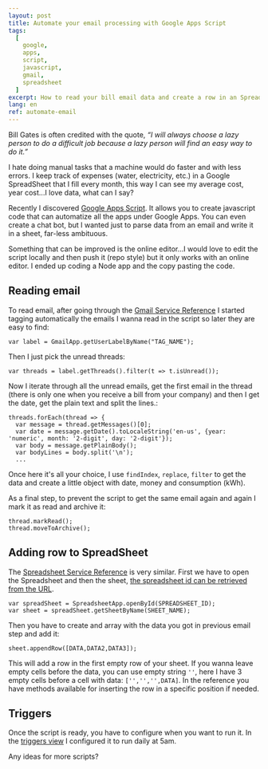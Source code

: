 ```yaml
---
layout: post
title: Automate your email processing with Google Apps Script
tags:
  [
    google,
    apps,
    script,
    javascript,
    gmail,
    spreadsheet
  ]
excerpt: How to read your bill email data and create a row in an Spreadsheet automatically.
lang: en
ref: automate-email
---
```


Bill Gates is often credited with the quote, *“I will always choose a lazy person to do a difficult job because a lazy person will find an easy way to do it.”*

I hate doing manual tasks that a machine would do faster and with less errors. I keep track of expenses (water, electricity, etc.) in a Google SpreadSheet that I fill every month, this way I can see my average cost, year cost...I love data, what can I say?

Recently I discovered [Google Apps Script](https://developers.google.com/apps-script). It allows you to create javascript code that can automatize all the apps under Google Apps. You can even create a chat bot, but I wanted just to parse data from an email and write it in a sheet, far-less ambituous.

Something that can be improved is the online editor...I would love to edit the script locally and then push it (repo style) but it only works with an online editor. I ended up coding a Node app and the copy pasting the code.

## Reading email

To read email, after going through the [Gmail Service Reference](https://developers.google.com/apps-script/reference/gmail) I started tagging automatically the emails I wanna read in the script so later they are easy to find:

  `var label = GmailApp.getUserLabelByName("TAG_NAME");`

Then I just pick the unread threads:

  `var threads = label.getThreads().filter(t => t.isUnread());`

Now I iterate through all the unread emails, get the first email in the thread (there is only one when you receive a bill from your company) and then I get the date, get the plain text and split the lines.:

```
threads.forEach(thread => {
  var message = thread.getMessages()[0];
  var date = message.getDate().toLocaleString('en-us', {year: 'numeric', month: '2-digit', day: '2-digit'});
  var body = message.getPlainBody();
  var bodyLines = body.split('\n');
  ...
```

Once here it's all your choice, I use `findIndex`, `replace`, `filter` to get the data and create a little object with date, money and consumption (kWh).

As a final step, to prevent the script to get the same email again and again I mark it as read and archive it:

```
thread.markRead();
thread.moveToArchive();
```

## Adding row to SpreadSheet

The [Spreadsheet Service Reference](https://developers.google.com/apps-script/reference/spreadsheet) is very similar. First we have to open the Spreadsheet and then the sheet, [the spreadsheet id can be retrieved from the URL](https://developers.google.com/apps-script/reference/spreadsheet/spreadsheet-app#openbyidid).

```
var spreadSheet = SpreadsheetApp.openById(SPREADSHEET_ID);
var sheet = spreadSheet.getSheetByName(SHEET_NAME);
```

Then you have to create and array with the data you got in previous email step and add it:

`sheet.appendRow([DATA,DATA2,DATA3]);`

This will add a row in the first empty row of your sheet. If you wanna leave empty cells before the data, you can use empty string `''`, here I have 3 empty cells before a cell with data: `['','','',DATA]`. In the reference you have methods available for inserting the row in a specific position if needed.

## Triggers

Once the script is ready, you have to configure when you want to run it. In the [triggers view](https://script.google.com/home/triggers) I configured it to run daily at 5am.

Any ideas for more scripts?
